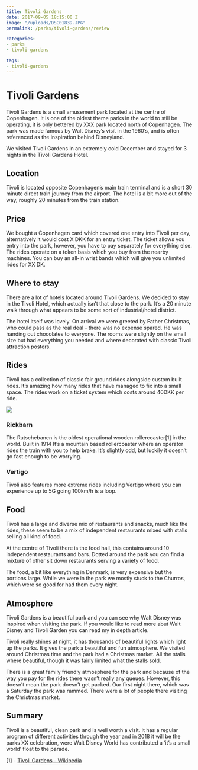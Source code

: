 ```yaml
---
title: Tivoli Gardens
date: 2017-09-05 18:15:00 Z
image: "/uploads/DSC01839.JPG"
permalink: /parks/tivoli-gardens/review

categories:
- parks
- tivoli-gardens

tags:
- tivoli-gardens
---
```


# Tivoli Gardens

Tivoli Gardens is a small amusement park located at the centre of Copenhagen. It is one of the oldest theme parks in the world to still be operating, it is only bettered by XXX park located north of Copenhagen. The park was made famous by Walt Disney’s visit in the 1960’s, and is often referenced as the inspiration behind Disneyland.

We visited Tivoli Gardens in an extremely cold December and stayed for 3 nights in the Tivoli Gardens Hotel.

## Location
Tivoli is located opposite Copenhagen’s main train terminal and is a short 30 minute direct train journey from the airport. The hotel is a bit more out of the way, roughly 20 minutes from the train station.

## Price
We bought a Copenhagen card which covered one entry into Tivoli per day, alternatively it would cost X DKK for an entry ticket. The ticket allows you entry into the park, however, you have to pay separately for everything else. The rides operate on a token basis which you buy from the nearby machines. You can buy an all-in wrist bands which will give you unlimited rides for XX DK.

## Where to stay
There are a lot of hotels located around Tivoli Gardens. We decided to stay in the Tivoli Hotel, which actually isn’t that close to the park. It’s a 20 minute walk through what appears to be some sort of industrial/hotel district.

The hotel itself was lovely. On arrival we were greeted by Father Christmas, who could pass as the real deal - there was no expense spared. He was handing out chocolates to everyone. The rooms were slightly on the small size but had everything you needed and where decorated with classic Tivoli attraction posters.  

## Rides
Tivoli has a collection of classic fair ground rides alongside custom built rides. It’s amazing how many rides that have managed to fix into a small space. The rides work on a ticket system which costs around 40DKK per ride.

![](Tivoli%20Gardens/Screen%20Shot%202018-02-22%20at%2013.58.08.png)

### Rickbarn
The Rutschebanen is the oldest operational wooden rollercoaster[1] in the world. Built in 1914 It’s a mountain based rollercoaster where an operator rides the train with you to help brake. It’s slightly odd, but luckily it doesn’t go fast enough to be worrying.

### Vertigo
Tivoli also features more extreme rides including Vertigo where you can experience up to 5G going 100km/h is a loop.

## Food
Tivoli has a large and diverse mix of restaurants and snacks, much like the rides, these seem to be a mix of independent restaurants mixed with stalls selling all kind of food.

At the centre of Tivoli there is the food hall, this contains around 10 independent restaurants and bars. Dotted around the park you can find a mixture of other sit down restaurants serving a variety of food.

The food, a bit like everything in Denmark, is very expensive but the portions large. While we were in the park we mostly stuck to the Churros, which were so good for had them every night. 

## Atmosphere
Tivoli Gardens is a beautiful park and you can see why Walt Disney was inspired when visiting the park. If you would like to read more abut Walt Disney and Tivoli Garden you can read my in depth article.

Tivoli really shines at night, it has thousands of beautiful lights which light up the parks. It gives the park a beautiful and fun atmosphere. We visited around Christmas time and the park had a Christmas market. All the stalls where beautiful, though it was fairly limited what the stalls sold.

There is a great family friendly atmosphere for the park and because of the way you pay for the rides there wasn’t really any queues. However, this doesn’t mean the park doesn’t get packed. Our first night there, which was a Saturday the park was rammed. There were a lot of people there visiting the Christmas market.

## Summary
Tivoli is a beautiful, clean park and is well worth a visit. It has a regular program of different activities through the year and in 2018 it will be the parks XX celebration, were Walt Disney World has contributed a ‘it’s a small world’ float to the parade.

[1] - [Tivoli Gardens - Wikipedia](https://en.wikipedia.org/wiki/Tivoli_Gardens)